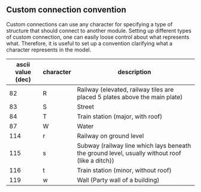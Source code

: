 ## Custom connection convention

Custom connections can use any character for specifying a type of structure that should connect to another module.
Setting up different types of custom connection, one can easily loose control about what represents what.
Therefore, it is useful to set up a convention clarifying what a character represents in the model.

<table>
    <thead>
        <tr>
          <th>ascii value (dec)</th>
          <th>character</th>
          <th>description</th>
        </tr>
    </thead>
    <tbody>
        <tr>
          <td>82</td>
          <td>R</td>
          <td>Railway (elevated, railway tiles are placed 5 plates above the main plate)</td>
        </tr>
        <tr>
          <td>83</td>
          <td>S</td>
          <td>Street</td>
        </tr>
        <tr>
          <td>84</td>
          <td>T</td>
          <td>Train station (major, with roof)</td>
        </tr>
	    <tr>
          <td>87</td>
          <td>W</td>
          <td>Water</td>
        </tr>
        <tr>
          <td>114</td>
          <td>r</td>
          <td>Railway on ground level</td>
        </tr>
        <tr>
          <td>115</td>
          <td>s</td>
          <td>Subway (railway line which lays beneath the ground level, usually without roof (like a ditch))</td>
        </tr>
        <tr>
          <td>116</td>
          <td>t</td>
          <td>Train station (minor, without roof)</td>
        </tr>
        <tr>
          <td>119</td>
          <td>w</td>
          <td>Wall (Party wall of a building)</td>
        </tr>
    </tbody>
</table>
